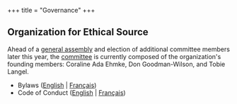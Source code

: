 +++
title = "Governance"
+++

## Organization for Ethical Source

Ahead of a [general assembly](/statutes#general-assembly) and election of additional committee members later this year, the [committee](/statutes#committee) is currently composed of the organization's founding members: Coraline Ada Ehmke, Don Goodman-Wilson, and Tobie Langel.

* Bylaws ([English](/statutes) | [Français](/fr/statuts))
* Code of Conduct ([English](/community-code-of-conduct) | [Français](/fr/code-de-conduite))
